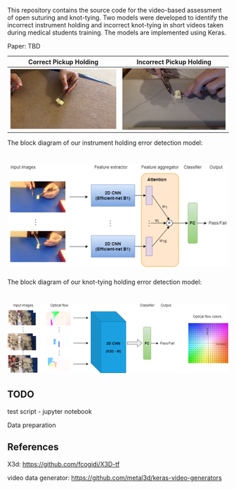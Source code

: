 This repository contains the source code for the video-based assessment of open suturing and knot-tying. Two models were developed to identify the incorrect instrument holding and incorrect knot-tying in short videos taken during medical students training. The models are implemented using Keras.

Paper: TBD


Correct Pickup Holding           |  Incorrect Pickup Holding
:-------------------------:|:-------------------------:
![](./images/correct%20pickup%20holding.jpg)  |  ![](./images/incorrect%20pickup%20holding.jpg)

The block diagram of our instrument holding error detection model:

<h1 align="center">
  <img src="./images/instrument holding model bd.png">
</h1>

The block diagram of our knot-tying holding error detection model:

<h1 align="center">
  <img src="./images/knot-tying model bd.png">
</h1>

## TODO

test script - jupyter notebook

Data preparation


## References
X3d: https://github.com/fcogidi/X3D-tf

video data generator: https://github.com/metal3d/keras-video-generators